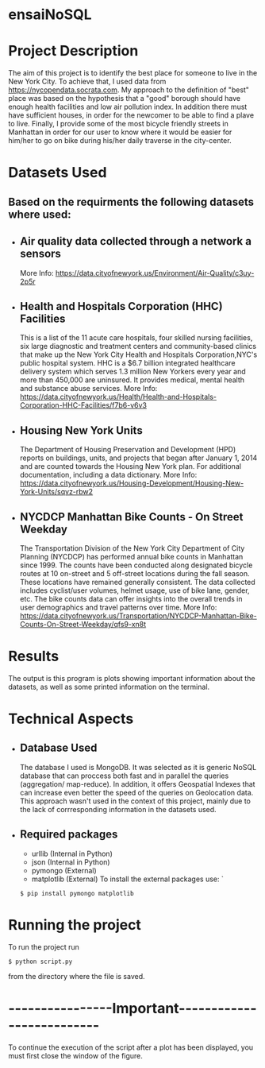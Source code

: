 # ensaiNoSQL

# Project Description
The aim of this project is to identify the best place for someone to live in the New York City.
To achieve that, I used data from https://nycopendata.socrata.com. 
My approach to the definition of "best" place  was based on the hypothesis that a "good" borough should have enough health facilities and low air pollution index. In addition there must have sufficient houses, in order for the newcomer to be able to find a plave to live. Finally, I provide some of the most bicycle friendly streets in Manhattan in order for our user to know where it would be easier for him/her to go on bike during his/her daily traverse in the city-center. 
# Datasets Used  
## Based on the requirments the following datasets where used: 
* ## Air quality data collected through a network a sensors 
    More Info: https://data.cityofnewyork.us/Environment/Air-Quality/c3uy-2p5r

* ## Health and Hospitals Corporation (HHC) Facilities 
    This is a list of the 11 acute care hospitals, four skilled nursing facilities, six large diagnostic and treatment centers and community-based clinics that make up the New York City Health and Hospitals Corporation,NYC's public hospital system. HHC is a $6.7 billion integrated healthcare delivery system which serves 1.3 million New Yorkers every year and more than 450,000 are uninsured. It provides medical, mental health and substance abuse services. 
     More Info: https://data.cityofnewyork.us/Health/Health-and-Hospitals-Corporation-HHC-Facilities/f7b6-v6v3
* ## Housing New York Units
    The Department of Housing Preservation and Development (HPD) reports on buildings, units, and projects that began after January 1, 2014 and are counted towards the Housing New York plan. For additional documentation, including a data dictionary.
    More Info: https://data.cityofnewyork.us/Housing-Development/Housing-New-York-Units/sqvz-rbw2
* ## NYCDCP Manhattan Bike Counts - On Street Weekday
    The Transportation Division of the New York City Department of City Planning (NYCDCP) has performed annual bike counts in Manhattan since 1999. The counts have been conducted along designated bicycle routes at 10 on-street and 5 off-street locations during the fall season. These locations have remained generally consistent. The data collected includes cyclist/user volumes, helmet usage, use of bike lane, gender, etc. The bike counts data can offer insights into the overall trends in user demographics and travel patterns over time.
More Info: https://data.cityofnewyork.us/Transportation/NYCDCP-Manhattan-Bike-Counts-On-Street-Weekday/qfs9-xn8t


# Results 
The output is this program is plots showing important information about the datasets, as well as some printed information on the terminal.

# Technical Aspects
 * ## Database Used
     The database I used is MongoDB. It was selected as it is generic NoSQL database that can proccess both fast and in parallel the queries (aggregation/ map-reduce). In addition, it offers Geospatial Indexes that can increase even better the speed of the queries on Geolocation data. This approach wasn't used in the context of this project, mainly due to the lack of corrresponding information in the datasets used.

* ## Required packages
    - urllib (Internal in Python)
    - json (Internal in Python)
    - pymongo (External)
    - matplotlib (External)
    To install the external packages use: `
    ```    
    $ pip install pymongo matplotlib
    ```
# Running the project
To run the project run
```
$ python script.py
```
from the directory where the file is saved.
# ----------------Important--------------------------
To continue the execution of the script after a plot has been displayed, you must first close the window of the figure. 
 


